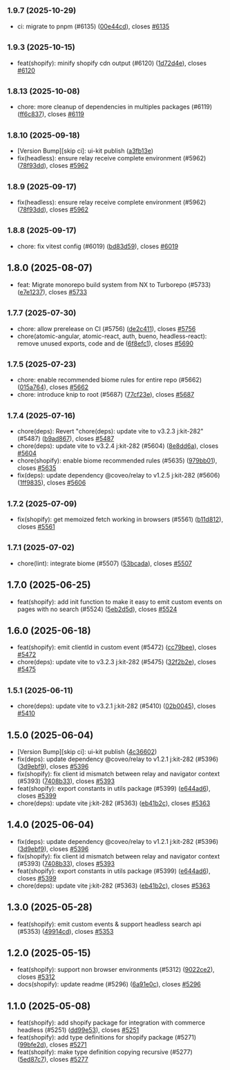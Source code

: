 ## <small>1.9.7 (2025-10-29)</small>

* ci: migrate to pnpm (#6135) ([00e44cd](https://github.com/coveo/ui-kit/commits/00e44cd)), closes [#6135](https://github.com/coveo/ui-kit/issues/6135)



## <small>1.9.3 (2025-10-15)</small>

* feat(shopify): minify shopify cdn output (#6120) ([1d72d4e](https://github.com/coveo/ui-kit/commits/1d72d4e)), closes [#6120](https://github.com/coveo/ui-kit/issues/6120)



## <small>1.8.13 (2025-10-08)</small>

* chore: more cleanup of dependencies in multiples packages (#6119) ([ff6c837](https://github.com/coveo/ui-kit/commits/ff6c837)), closes [#6119](https://github.com/coveo/ui-kit/issues/6119)



## <small>1.8.10 (2025-09-18)</small>

* [Version Bump][skip ci]: ui-kit publish ([a3fb13e](https://github.com/coveo/ui-kit/commits/a3fb13e))
* fix(headless): ensure relay receive complete environment (#5962) ([78f93dd](https://github.com/coveo/ui-kit/commits/78f93dd)), closes [#5962](https://github.com/coveo/ui-kit/issues/5962)



## <small>1.8.9 (2025-09-17)</small>

* fix(headless): ensure relay receive complete environment (#5962) ([78f93dd](https://github.com/coveo/ui-kit/commits/78f93dd)), closes [#5962](https://github.com/coveo/ui-kit/issues/5962)



## <small>1.8.8 (2025-09-17)</small>

* chore: fix vitest config (#6019) ([bd83d59](https://github.com/coveo/ui-kit/commits/bd83d59)), closes [#6019](https://github.com/coveo/ui-kit/issues/6019)



## 1.8.0 (2025-08-07)

* feat: Migrate monorepo build system from NX to Turborepo (#5733) ([e7e1237](https://github.com/coveo/ui-kit/commits/e7e1237)), closes [#5733](https://github.com/coveo/ui-kit/issues/5733)



## <small>1.7.7 (2025-07-30)</small>

* chore: allow prerelease on CI (#5756) ([de2c411](https://github.com/coveo/ui-kit/commits/de2c411)), closes [#5756](https://github.com/coveo/ui-kit/issues/5756)
* chore(atomic-angular, atomic-react, auth, bueno, headless-react): remove unused exports, code and de ([6f8efc1](https://github.com/coveo/ui-kit/commits/6f8efc1)), closes [#5690](https://github.com/coveo/ui-kit/issues/5690)



## <small>1.7.5 (2025-07-23)</small>

* chore: enable recommended biome rules for entire repo (#5662) ([015a764](https://github.com/coveo/ui-kit/commits/015a764)), closes [#5662](https://github.com/coveo/ui-kit/issues/5662)
* chore: introduce knip to root (#5687) ([77cf23e](https://github.com/coveo/ui-kit/commits/77cf23e)), closes [#5687](https://github.com/coveo/ui-kit/issues/5687)



## <small>1.7.4 (2025-07-16)</small>

* chore(deps): Revert "chore(deps): update vite to v3.2.3 j:kit-282" (#5487) ([b9ad867](https://github.com/coveo/ui-kit/commits/b9ad867)), closes [#5487](https://github.com/coveo/ui-kit/issues/5487)
* chore(deps): update vite to v3.2.4 j:kit-282 (#5604) ([8e8dd6a](https://github.com/coveo/ui-kit/commits/8e8dd6a)), closes [#5604](https://github.com/coveo/ui-kit/issues/5604)
* chore(shopify): enable biome recommended rules (#5635) ([979bb01](https://github.com/coveo/ui-kit/commits/979bb01)), closes [#5635](https://github.com/coveo/ui-kit/issues/5635)
* fix(deps): update dependency @coveo/relay to v1.2.5 j:kit-282 (#5606) ([1ff9835](https://github.com/coveo/ui-kit/commits/1ff9835)), closes [#5606](https://github.com/coveo/ui-kit/issues/5606)



## <small>1.7.2 (2025-07-09)</small>

* fix(shopify): get memoized fetch working in browsers (#5561) ([b11d812](https://github.com/coveo/ui-kit/commits/b11d812)), closes [#5561](https://github.com/coveo/ui-kit/issues/5561)



## <small>1.7.1 (2025-07-02)</small>

* chore(lint): integrate biome (#5507) ([53bcada](https://github.com/coveo/ui-kit/commits/53bcada)), closes [#5507](https://github.com/coveo/ui-kit/issues/5507)



## 1.7.0 (2025-06-25)

- feat(shopify): add init function to make it easy to emit custom events on pages with no search (#5524) ([5eb2d5d](https://github.com/coveo/ui-kit/commits/5eb2d5d)), closes [#5524](https://github.com/coveo/ui-kit/issues/5524)

## 1.6.0 (2025-06-18)

- feat(shopify): emit clientId in custom event (#5472) ([cc79bee](https://github.com/coveo/ui-kit/commits/cc79bee)), closes [#5472](https://github.com/coveo/ui-kit/issues/5472)
- chore(deps): update vite to v3.2.3 j:kit-282 (#5475) ([32f2b2e](https://github.com/coveo/ui-kit/commits/32f2b2e)), closes [#5475](https://github.com/coveo/ui-kit/issues/5475)

## <small>1.5.1 (2025-06-11)</small>

- chore(deps): update vite to v3.2.1 j:kit-282 (#5410) ([02b0045](https://github.com/coveo/ui-kit/commits/02b0045)), closes [#5410](https://github.com/coveo/ui-kit/issues/5410)

## 1.5.0 (2025-06-04)

- [Version Bump][skip ci]: ui-kit publish ([4c36602](https://github.com/coveo/ui-kit/commits/4c36602))
- fix(deps): update dependency @coveo/relay to v1.2.1 j:kit-282 (#5396) ([3d9ebf9](https://github.com/coveo/ui-kit/commits/3d9ebf9)), closes [#5396](https://github.com/coveo/ui-kit/issues/5396)
- fix(shopify): fix client id mismatch between relay and navigator context (#5393) ([7408b33](https://github.com/coveo/ui-kit/commits/7408b33)), closes [#5393](https://github.com/coveo/ui-kit/issues/5393)
- feat(shopify): export constants in utils package (#5399) ([e644ad6](https://github.com/coveo/ui-kit/commits/e644ad6)), closes [#5399](https://github.com/coveo/ui-kit/issues/5399)
- chore(deps): update vite j:kit-282 (#5363) ([eb41b2c](https://github.com/coveo/ui-kit/commits/eb41b2c)), closes [#5363](https://github.com/coveo/ui-kit/issues/5363)

## 1.4.0 (2025-06-04)

- fix(deps): update dependency @coveo/relay to v1.2.1 j:kit-282 (#5396) ([3d9ebf9](https://github.com/coveo/ui-kit/commits/3d9ebf9)), closes [#5396](https://github.com/coveo/ui-kit/issues/5396)
- fix(shopify): fix client id mismatch between relay and navigator context (#5393) ([7408b33](https://github.com/coveo/ui-kit/commits/7408b33)), closes [#5393](https://github.com/coveo/ui-kit/issues/5393)
- feat(shopify): export constants in utils package (#5399) ([e644ad6](https://github.com/coveo/ui-kit/commits/e644ad6)), closes [#5399](https://github.com/coveo/ui-kit/issues/5399)
- chore(deps): update vite j:kit-282 (#5363) ([eb41b2c](https://github.com/coveo/ui-kit/commits/eb41b2c)), closes [#5363](https://github.com/coveo/ui-kit/issues/5363)

## 1.3.0 (2025-05-28)

- feat(shopify): emit custom events & support headless search api (#5353) ([49914cd](https://github.com/coveo/ui-kit/commits/49914cd)), closes [#5353](https://github.com/coveo/ui-kit/issues/5353)

## 1.2.0 (2025-05-15)

- feat(shopify): support non browser environments (#5312) ([9022ce2](https://github.com/coveo/ui-kit/commits/9022ce2)), closes [#5312](https://github.com/coveo/ui-kit/issues/5312)
- docs(shopify): update readme (#5296) ([6a91e0c](https://github.com/coveo/ui-kit/commits/6a91e0c)), closes [#5296](https://github.com/coveo/ui-kit/issues/5296)

## 1.1.0 (2025-05-08)

- feat(shopify): add shopify package for integration with commerce headless (#5251) ([dd99e53](https://github.com/coveo/ui-kit/commits/dd99e53)), closes [#5251](https://github.com/coveo/ui-kit/issues/5251)
- feat(shopify): add type definitions for shopify package (#5271) ([99bfe2d](https://github.com/coveo/ui-kit/commits/99bfe2d)), closes [#5271](https://github.com/coveo/ui-kit/issues/5271)
- feat(shopify): make type definition copying recursive (#5277) ([5ed87c7](https://github.com/coveo/ui-kit/commits/5ed87c7)), closes [#5277](https://github.com/coveo/ui-kit/issues/5277)

